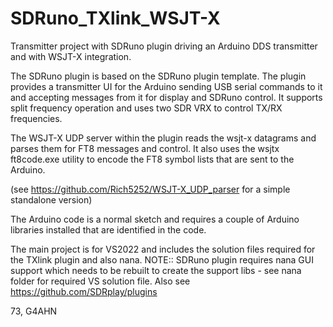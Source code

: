 # SDRuno_TXlink_WSJT-X
Transmitter project with SDRuno plugin driving an Arduino DDS transmitter and with WSJT-X integration.

The SDRuno plugin is based on the SDRuno plugin template. The plugin provides a transmitter UI for the Arduino
sending USB serial commands to it and accepting messages from it for display and SDRuno control. It supports
split frequency operation and uses two SDR VRX to control TX/RX frequencies.

The WSJT-X UDP server within the plugin reads the wsjt-x datagrams and parses them for FT8 messages and control.
It also uses the wsjtx ft8code.exe utility to encode the FT8 symbol lists that are sent to the Arduino.

(see https://github.com/Rich5252/WSJT-X_UDP_parser for a simple standalone version)

The Arduino code is a normal sketch and requires a couple of Arduino libraries installed that are identified in the code. 

The main project is for VS2022 and includes the solution files required for the TXlink plugin and also nana.
NOTE:: SDRuno plugin requires nana GUI support which needs to be rebuilt to create the support libs - see
        nana folder for required VS solution file. Also see https://github.com/SDRplay/plugins

73, G4AHN
